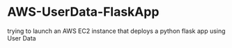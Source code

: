# AWS-UserData-FlaskApp
trying to launch an AWS EC2 instance that deploys a python flask app using User Data
